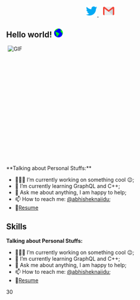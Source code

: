 <p align='center'>
  <a href="https://twitter.com/stevrob790" target="_blank">
    <img width="30px" src="https://github.com/SatYu26/SatYu26/blob/master/Assets/Twitter.svg" />
  </a>&nbsp;&nbsp;
  <a href="mailto:stevenrobledo790@gmail.com">
    <img width="30px" src="https://github.com/SatYu26/SatYu26/blob/master/Assets/Gmail.svg" />
  </a>
</p>


 
## Hello world!  <img src="https://github.com/SatYu26/SatYu26/blob/master/Assets/Earth.gif" width="24px">

<img align="right" alt="GIF" src="https://github.com/abhisheknaiidu/abhisheknaiidu/blob/master/code.gif?raw=true" width="500" height="320" />
**Talking about Personal Stuffs:**

- 👨🏽‍💻 I’m currently working on something cool :wink:;
- 🌱 I’m currently learning GraphQL and C++; 
- 💬 Ask me about anything, I am happy to help;
- 📫 How to reach me: [@abhisheknaiidu](https://twitter.com/abhisheknaiidu);
- 📝[Resume](https://drive.google.com/file/d/1sZ5DFLoYLKvJmgoyJc6VZs-JYROl7A9o/view)

## Skills

**Talking about Personal Stuffs:**

- 👨🏽‍💻 I’m currently working on something cool :wink:;
- 🌱 I’m currently learning GraphQL and C++; 
- 💬 Ask me about anything, I am happy to help;
- 📫 How to reach me: [@abhisheknaiidu](https://twitter.com/abhisheknaiidu);
- 📝[Resume](https://drive.google.com/file/d/1sZ5DFLoYLKvJmgoyJc6VZs-JYROl7A9o/view)
<!-- <img src="https://devicons.github.io/devicon/devicon.git/icons/angularjs/angularjs-original.svg" height="40"/> -->
30
